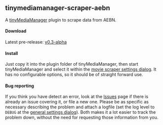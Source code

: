 ## tinymediamanager-scraper-aebn
A [tinyMediaManager](http://www.tinymediamanager.org) plugin to scrape data from AEBN.

#### Download
Latest pre-release: [v0.3-alpha](https://github.com/NETHeader/tinymediamanager-scraper-aebn/releases/tag/v0.3-alpha)

#### Install
Just copy it into the plugin folder of tinyMediaManager, then start tinyMediaManager and select it within the [movie scraper settings dialog](http://www.tinymediamanager.org/index.php/usage/settings/#movie_scrapers).
It has no configurable options, so it should be of straight forward use.

#### Bug reporting

If you think you have detect an error, look at the [Issues](https://github.com/NETHeader/tinymediamanager-scraper-aebn/issues) page if there is already an issue covering it, or file a new one.
Please be as specific as necessary describing the problem and attach a logfile (set the log level to `DEBUG` at the [general settings dialog](http://www.tinymediamanager.org/index.php/usage/settings/#general)).
Both makes it a lot easier to track the problem down, without the need for requesting those information from you.
